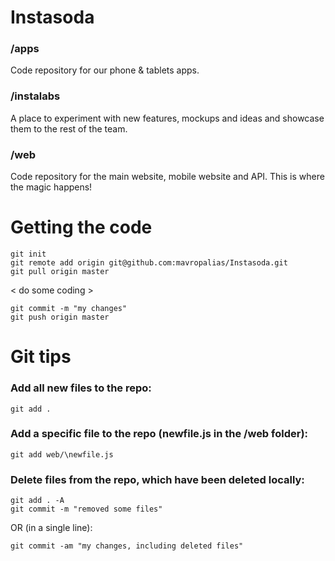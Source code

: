 
Instasoda
=========

### /apps
Code repository for our phone & tablets apps.

### /instalabs
A place to experiment with new features, mockups and ideas and showcase them to the rest of the team.

### /web
Code repository for the main website, mobile website and API. This is where the magic happens!


Getting the code
================

	git init
	git remote add origin git@github.com:mavropalias/Instasoda.git
	git pull origin master

< do some coding >

	git commit -m "my changes"
	git push origin master


Git tips
========

### Add all new files to the repo:
	
	git add .

### Add a specific file to the repo (newfile.js in the /web folder):
	
	git add web/\newfile.js
	
### Delete files from the repo, which have been deleted locally:
	
	git add . -A 
	git commit -m "removed some files"
	
OR (in a single line):
	
	git commit -am "my changes, including deleted files"